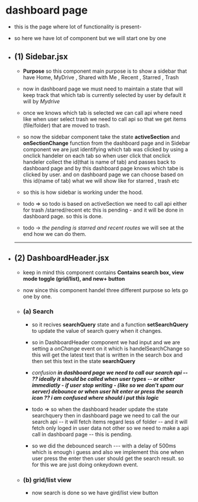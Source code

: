 # dashboard page

* this is the page where lot of functionality is present-

* so here we have lot of component but we will start one by one

* ## (1) Sidebar.jsx

  * **Purpose** so this component main purpose is to show a sidebar that have Home, MyDrive , Shared with Me , Recent , Starred , Trash
  * now in dashboard page we must need to maintain a state that will keep track that which tab is currently selected by user by default it will by *Mydrive*
  * once we knows which tab is selected we can call api where need like when user select trash we need to call api so that we get items (file/folder) that are moved to trash.
  * so now the sidebar component take the state **activeSection** and **onSectionChange** function from the dashboard page and in Sidebar component we are just identifying which tab was clicked by using a onclick handeler on each tab so when user click that onclick handeler collect the id(that is name of tab) and passes back to dashboard page and by this dashboard page knows which tabe is clicked by user. and on dashboard page we can choose based on this id(name of tab) what we will show like for starred , trash etc
  * so this is how sidebar is working under the hood.

  * todo => so todo is based on activeSection we need to call api either for trash /starred/recent etc this is pending - and it will be done in dashboard page. so this is done.
  * todo -> *the pending is starred and recent routes* we will see at the end how we can do them.


  ---

* ## (2) DashboardHeader.jsx

  * keep in mind this component contains **Contains search box, view mode toggle (grid/list), and new+ button**
  * now since this component handel three different purpose so lets go one by one.

  * ### (a) **Search**

    * so it recives **searchQuery** state and a function **setSearchQuery** to update the value of search query when it changes.
    * so in DashboardHeader component we had input and we are setting a *onChange* event on it which is handelSearchChange so this will get the latest text that is written in the search box and then set this text in the state **searchQuery**
    * *confusion* ***in dashboard page we need to call our search api -- ?? ideally it should be called when user types -- or either immediatly - if user stop writing - (like so we don't spam our server) **debounce** or when user hit enter or press the search icon ?? i am confused where should i put this logic***

    * todo => so when the dashboard header update the state searchquery then in dashboard page we need to call the our search api -- it will fetch items regard less of folder -- and it will fetch only loged in user data not other so we need to make a api call in dashboard page -- this is pending.

    * so we did the debounced search --- with a delay of 500ms which is enough i guess and also we implement this one when user press the enter then user should get the search result. so for this we are just doing onkeydown event.

  * ### (b) grid/list view

    * now search is done so we have gird/list view button